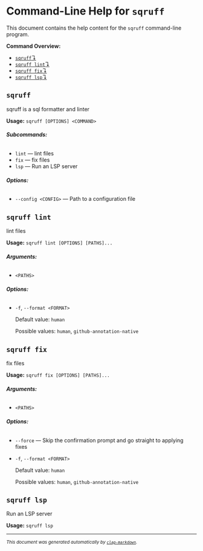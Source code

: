 # Command-Line Help for `sqruff`

This document contains the help content for the `sqruff` command-line program.

**Command Overview:**

* [`sqruff`↴](#sqruff)
* [`sqruff lint`↴](#sqruff-lint)
* [`sqruff fix`↴](#sqruff-fix)
* [`sqruff lsp`↴](#sqruff-lsp)

## `sqruff`

sqruff is a sql formatter and linter

**Usage:** `sqruff [OPTIONS] <COMMAND>`

###### **Subcommands:**

* `lint` — lint files
* `fix` — fix files
* `lsp` — Run an LSP server

###### **Options:**

* `--config <CONFIG>` — Path to a configuration file



## `sqruff lint`

lint files

**Usage:** `sqruff lint [OPTIONS] [PATHS]...`

###### **Arguments:**

* `<PATHS>`

###### **Options:**

* `-f`, `--format <FORMAT>`

  Default value: `human`

  Possible values: `human`, `github-annotation-native`




## `sqruff fix`

fix files

**Usage:** `sqruff fix [OPTIONS] [PATHS]...`

###### **Arguments:**

* `<PATHS>`

###### **Options:**

* `--force` — Skip the confirmation prompt and go straight to applying fixes
* `-f`, `--format <FORMAT>`

  Default value: `human`

  Possible values: `human`, `github-annotation-native`




## `sqruff lsp`

Run an LSP server

**Usage:** `sqruff lsp`



<hr/>

<small><i>
    This document was generated automatically by
    <a href="https://crates.io/crates/clap-markdown"><code>clap-markdown</code></a>.
</i></small>
